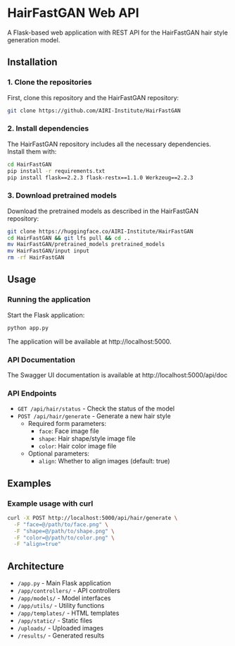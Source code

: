# HairFastGAN Web API

A Flask-based web application with REST API for the HairFastGAN hair style generation model.

## Installation

### 1. Clone the repositories

First, clone this repository and the HairFastGAN repository:

```bash
git clone https://github.com/AIRI-Institute/HairFastGAN
```

### 2. Install dependencies

The HairFastGAN repository includes all the necessary dependencies. Install them with:

```bash
cd HairFastGAN
pip install -r requirements.txt
pip install flask==2.2.3 flask-restx==1.1.0 Werkzeug==2.2.3
```

### 3. Download pretrained models

Download the pretrained models as described in the HairFastGAN repository:

```bash
git clone https://huggingface.co/AIRI-Institute/HairFastGAN
cd HairFastGAN && git lfs pull && cd ..
mv HairFastGAN/pretrained_models pretrained_models
mv HairFastGAN/input input
rm -rf HairFastGAN
```

## Usage

### Running the application

Start the Flask application:

```bash
python app.py
```

The application will be available at http://localhost:5000.

### API Documentation

The Swagger UI documentation is available at http://localhost:5000/api/doc

### API Endpoints

- `GET /api/hair/status` - Check the status of the model
- `POST /api/hair/generate` - Generate a new hair style
  - Required form parameters:
    - `face`: Face image file
    - `shape`: Hair shape/style image file
    - `color`: Hair color image file
  - Optional parameters:
    - `align`: Whether to align images (default: true)

## Examples

### Example usage with curl

```bash
curl -X POST http://localhost:5000/api/hair/generate \
  -F "face=@/path/to/face.png" \
  -F "shape=@/path/to/shape.png" \
  -F "color=@/path/to/color.png" \
  -F "align=true"
```

## Architecture

- `/app.py` - Main Flask application
- `/app/controllers/` - API controllers
- `/app/models/` - Model interfaces
- `/app/utils/` - Utility functions
- `/app/templates/` - HTML templates
- `/app/static/` - Static files
- `/uploads/` - Uploaded images
- `/results/` - Generated results 